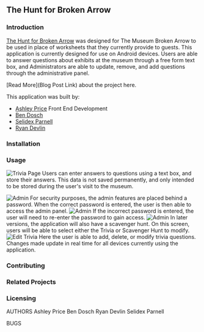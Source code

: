 ## The Hunt for Broken Arrow

### Introduction
[The Hunt for Broken Arrow](https://bendoschgit.github.io/scavenger_hunt_and_trivia/) was designed for The Museum Broken Arrow to be used in place of worksheets that they currently provide to guests. This application is currently designed for use on Android devices. Users are able to answer questions about exhibits at the museum through a free form text box, and Administrators are able to update, remove, and add questions through the administrative panel. 

[Read More](Blog Post Link) about the project here.

This application was built by:
* [Ashley Price](https://www.linkedin.com/in/ashleybordenprice/) Front End Development
* [Ben Dosch](https://www.linkedin.com/in/benjamin-dosch-872a4731/)
* [Selidex Parnell](https://www.linkedin.com/in/selidex-parnell-6469a613b/)
* [Ryan Devlin](https://www.linkedin.com/in/ryan-devlin-1151b81a9/)
### Installation

### Usage
![Trivia Page](/images/trivia.png)
Users can enter answers to questions using a text box, and store their answers. This data is not saved permanently, and only intended to be stored during the user's visit to the museum.

![Admin](/images/adminlogin.png)
For security purposes, the admin features are placed behind a password. When the correct password is entered, the user is then able to access the admin panel.
![Admin](/images/wrongpw.png)
If the incorrect password is entered, the user will need to re-enter the password to gain access.
![Admin](/images/admin2.png)
In later versions, the application will also have a scavenger hunt. On this screen, users will be able to select either the Trivia or Scavenger Hunt to modify.
![Edit Trivia](/images/edittrivia.png)
Here the user is able to add, delete, or modify trivia questions. Changes made update in real time for all devices currently using the application.

### Contributing

### Related Projects

### Licensing

AUTHORS
  Ashley Price
  Ben Dosch
  Ryan Devlin
  Selidex Parnell

BUGS

